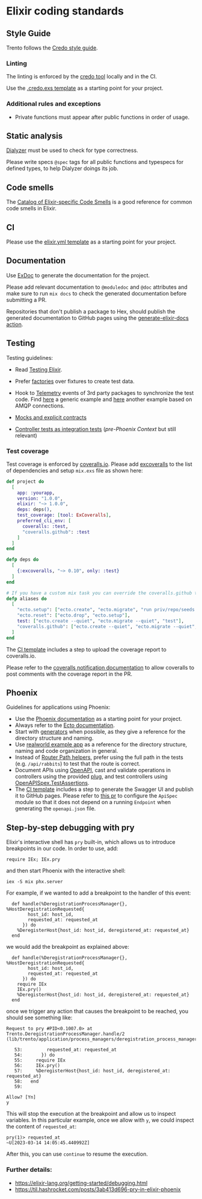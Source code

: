 # Elixir coding standards

## Style Guide

Trento follows the [Credo style guide](https://github.com/rrrene/elixir-style-guide).

### Linting

The linting is enforced by the [credo tool](https://github.com/rrrene/credo) locally and in the CI.

Use the [.credo.exs template](../templates/.credo.exs) as a starting point for your project.

### Additional rules and exceptions

- Private functions must appear after public functions in order of usage.

## Static analysis

[Dialyzer](https://github.com/jeremyjh/dialyxir) must be used to check for type correctness.

Please write specs `@spec` tags for all public functions and typespecs for defined types, to help Dialyzer doings its job.

## Code smells

The [Catalog of Elixir-specific Code Smells](https://github.com/lucasvegi/Elixir-Code-Smells) is a good reference for common code smells in Elixir.

## CI

Please use the [elixir.yml template](../templates/elixir.yml) as a starting point for your project.

## Documentation

Use [ExDoc](https://github.com/elixir-lang/ex_doc) to generate the documentation for the project.

Please add relevant documentation to `@moduledoc` and `@doc` attributes and make sure to run `mix docs` to check the generated documentation before submitting a PR.

Repositories that don't publish a package to Hex, should publish the generated documentation to GitHub pages using the [generate-elixir-docs action](../templates/elixir-ci.yaml).

## Testing

Testing guidelines:

- Read [Testing Elixir](https://pragprog.com/titles/lmelixir/testing-elixir/).
- Prefer [factories](https://github.com/thoughtbot/ex_machina) over fixtures to create test data.
- Hook to [Telemetry](https://hexdocs.pm/telemetry/readme.html) events of 3rd party packages to synchronize the test code. Find [here](https://elixirforum.com/t/testing-and-telemetry-events-how-to-test-if-they-are-sent/28273/5) a generic example and [here](https://github.com/trento-project/wanda/pull/180) another example based on AMQP connections.

- [Mocks and explicit contracts](https://dashbit.co/blog/mocks-and-explicit-contracts)

- [Controller tests as integration tests](https://groups.google.com/g/elixir-ecto/c/BKpLf092dWs/m/VaCvfZpEBQAJ) (_pre-Phoenix Context_ but still relevant)

### Test coverage

Test coverage is enforced by [coveralls.io](https://coveralls.io/). Please add [excoveralls](https://github.com/parroty/excoveralls) to the list of dependencies and setup `mix.exs` file as shown here:

```elixir
def project do
  [
    app: :yourapp,
    version: "1.0.0",
    elixir: "~> 1.0.0",
    deps: deps(),
    test_coverage: [tool: ExCoveralls],
    preferred_cli_env: [
      coveralls: :test,
      "coveralls.github": :test
    ]
  ]
end

defp deps do
  [
    {:excoveralls, "~> 0.10", only: :test}
  ]
end

# If you have a custom mix task you can override the coveralls.github task
defp aliases do
  [
    "ecto.setup": ["ecto.create", "ecto.migrate", "run priv/repo/seeds.exs"],
    "ecto.reset": ["ecto.drop", "ecto.setup"],
    test: ["ecto.create --quiet", "ecto.migrate --quiet", "test"],
    "coveralls.github": ["ecto.create --quiet", "ecto.migrate --quiet", "coveralls.github"]
  ]
end
```

The [CI template](../templates/elixir-ci.yaml#131) includes a step to upload the coverage report to coveralls.io.

Please refer to the [coveralls notification documentation](https://docs.coveralls.io/coveralls-notifications) to allow coveralls to post comments with the coverage report in the PR.

## Phoenix

Guidelines for applications using Phoenix:

- Use the [Phoenix documentation](https://hexdocs.pm/phoenix/overview.html) as a starting point for your project.
- Always refer to the [Ecto documentation](https://hexdocs.pm/ecto/Ecto.html).
- Start with [generators](https://hexdocs.pm/phoenix/contexts.html#starting-with-generators) when possible, as they give a reference for the directory structure and naming.
- Use [realworld example app](https://github.com/gothinkster/elixir-phoenix-realworld-example-app) as a reference for the directory structure, naming and code organization in general.
- Instead of [Router Path helpers](https://hexdocs.pm/phoenix/routing.html#path-helpers), prefer using the full path in the tests (e.g. `/api/rabbits`) to test that the route is correct.
- Document APIs using [OpenAPI](https://github.com/open-api-spex/open_api_spex), cast and validate operations in controllers using the provided [plug](https://github.com/open-api-spex/open_api_spex#validating-and-casting-params), and test controllers using [OpenAPISpex.TestAssertions](https://github.com/open-api-spex/open_api_spex#validate-responses).
- The [CI template](../templates/elixir-ci.yaml) includes a step to generate the Swagger UI and publish it to GitHub pages. Please refer to [this pr](https://github.com/open-api-spex/open_api_spex/pull/489) to configure the `ApiSpec` module so that it does not depend on a running `Endpoint` when generating the `openapi.json` file.

## Step-by-step debugging with pry

Elixir's interactive shell has `pry` built-in, which allows us to introduce breakpoints in our code. In order to use, add:

```
require IEx; IEx.pry
```

and then start Phoenix with the interactive shell:

```
iex -S mix phx.server
```

For example, if we wanted to add a breakpoint to the handler of this event:

```
  def handle(%DeregistrationProcessManager{}, %HostDeregistrationRequested{
        host_id: host_id,
        requested_at: requested_at
      }) do
    %DeregisterHost{host_id: host_id, deregistered_at: requested_at}
  end
```

we would add the breakpoint as explained above:

```
  def handle(%DeregistrationProcessManager{}, %HostDeregistrationRequested{
        host_id: host_id,
        requested_at: requested_at
      }) do
    require IEx
    IEx.pry()
    %DeregisterHost{host_id: host_id, deregistered_at: requested_at}
  end
```

once we trigger any action that causes the breakpoint to be reached, you should see something like:

```
Request to pry #PID<0.1007.0> at Trento.DeregistrationProcessManager.handle/2 (lib/trento/application/process_managers/deregistration_process_manager.ex:56)

   53:         requested_at: requested_at
   54:       }) do
   55:     require IEx
   56:     IEx.pry()
   57:     %DeregisterHost{host_id: host_id, deregistered_at: requested_at}
   58:   end
   59:

Allow? [Yn]
y
```

This will stop the execution at the breakpoint and allow us to inspect variables. In this particular example, once we allow with `y`, we could inspect the content of `requested_at`:

```
pry(1)> requested_at
~U[2023-03-14 14:05:45.440992Z]
```

After this, you can use `continue` to resume the execution.

### Further details:

- https://elixir-lang.org/getting-started/debugging.html
- https://til.hashrocket.com/posts/3ab413d696-pry-in-elixir-phoenix
